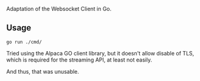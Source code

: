 Adaptation of the Websocket Client in Go.

## Usage

```go run ./cmd/```

Tried using the Alpaca GO client library, but it doesn't
allow disable of TLS, which is required for the streaming
API, at least not easily.

And thus, that was unusable.